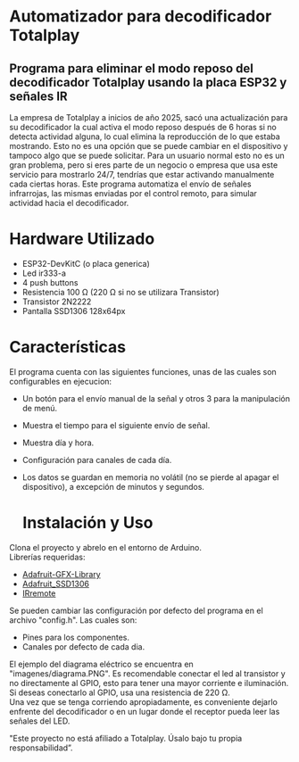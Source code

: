 # Automatizador para decodificador Totalplay

## Programa para eliminar el modo reposo del decodificador Totalplay usando la placa ESP32 y señales IR

La empresa de Totalplay a inicios de año 2025, sacó una actualización para su decodificador la cual activa el modo reposo después de 6 horas si no detecta actividad alguna, lo cual elimina la reproducción de lo que estaba mostrando.
Esto no es una opción que se puede cambiar en el dispositivo y tampoco algo que se puede solicitar. Para un usuario normal esto no es un gran problema, pero si eres parte de un negocio o empresa que usa este servicio para mostrarlo 24/7, tendrías que estar activando manualmente cada ciertas horas.
Este programa automatiza el envío de señales infrarrojas, las mismas enviadas por el control remoto, para simular actividad hacia el decodificador.

# Hardware Utilizado
- ESP32-DevKitC (o placa generica)
- Led ir333-a
- 4 push buttons
- Resistencia 100 Ω (220 Ω si no se utilizara Transistor)
- Transistor 2N2222
- Pantalla SSD1306 128x64px

# Características
El programa cuenta con las siguientes funciones, unas de las cuales son configurables en ejecucion:
- Un botón para el envío manual de la señal y otros 3 para la manipulación de menú.
- Muestra el tiempo para el siguiente envío de señal.
- Muestra día y hora.
- Configuración para canales de cada día.
- Los datos se guardan en memoria no volátil (no se pierde al apagar el dispositivo), a excepción de minutos y segundos.

  # Instalación y Uso
Clona el proyecto y abrelo en el entorno de Arduino.  
Librerías requeridas:
- [Adafruit-GFX-Library](https://github.com/adafruit/Adafruit-GFX-Library)
- [Adafruit_SSD1306](https://github.com/adafruit/Adafruit_SSD1306)
- [IRremote](https://github.com/Arduino-IRremote/Arduino-IRremote)   

Se pueden cambiar las configuración por defecto del programa en el archivo "config.h". Las cuales son:
- Pines para los componentes.
- Canales por defecto de cada dia. 
 
El ejemplo del diagrama eléctrico se encuentra en "imagenes/diagrama.PNG". Es recomendable conectar el led al transistor y no directamente al GPIO, esto para tener una mayor corriente e iluminación. Si deseas conectarlo al GPIO, usa una resistencia de 220 Ω.   
Una vez que se tenga corriendo apropiadamente, es conveniente dejarlo enfrente del decodificador o en un lugar donde el receptor pueda leer las señales del LED. 

"Este proyecto no está afiliado a Totalplay. Úsalo bajo tu propia responsabilidad”.
